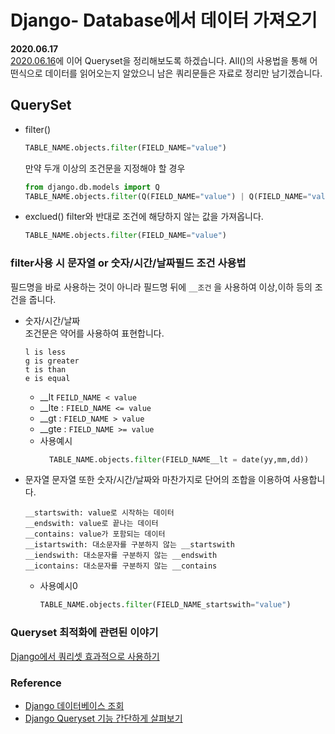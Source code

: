 # Django- Database에서 데이터 가져오기
__2020.06.17__  
[2020.06.16](20.06.16.md)에 이어 Queryset을 정리해보도록 하겠습니다.
All()의 사용법을 통해 어떤식으로 데이터를 읽어오는지 알았으니 남은 쿼리문들은 자료로 정리만 남기겠습니다. 

## QuerySet
* filter()
    ```python
    TABLE_NAME.objects.filter(FIELD_NAME="value")
    ```
  만약 두개 이상의 조건문을 지정해야 할 경우
    ```python
    from django.db.models import Q
    TABLE_NAME.objects.filter(Q(FIELD_NAME="value") | Q(FIELD_NAME="value"))
    ```
* exclued()
    filter와 반대로 조건에 해당하지 않는 값을 가져옵니다.
    ```python
    TABLE_NAME.objects.filter(FIELD_NAME="value")
    ```
### filter사용 시 문자열 or 숫자/시간/날짜필드 조건 사용법
필드명을 바로 사용하는 것이 아니라 필드명 뒤에 ```__조건``` 을 사용하여 이상,이하 등의 조건을 줍니다. 
* 숫자/시간/날짜  
    조건문은 약어를 사용하여 표현합니다.
    ```
    l is less
    g is greater
    t is than
    e is equal
    ```
  * __lt ```FEILD_NAME < value```
  * __lte : ```FIELD_NAME <= value```
  * __gt : ```FIELD_NAME > value```
  * __gte : ```FIELD_NAME >= value```
  * 사용예시
    ```python
      TABLE_NAME.objects.filter(FIELD_NAME__lt = date(yy,mm,dd))
    ```
* 문자열
    문자열 또한 숫자/시간/날짜와 마찬가지로 단어의 조합을 이용하여 사용합니다.
    ```
    __startswith: value로 시작하는 데이터
    __endswith: value로 끝나는 데이터
    __contains: value가 포함되는 데이터
    __istartswith: 대소문자를 구분하지 않는 __startswith
    __iendswith: 대소문자를 구분하지 않는 __endswith
    __icontains: 대소문자를 구분하지 않는 __contains
    ```
  * 사용예시0
      ```python
    TABLE_NAME.objects.filter(FIELD_NAME_startswith="value")    
    ```

### Queryset 최적화에 관련된 이야기  
[Django에서 쿼리셋 효과적으로 사용하기](http://raccoonyy.github.io/using-django-querysets-effectively-translate/)

### Reference
* [Django 데이터베이스 조회](https://ssungkang.tistory.com/entry/Django-%EB%8D%B0%EC%9D%B4%ED%84%B0%EB%B2%A0%EC%9D%B4%EC%8A%A4-%EC%A1%B0%ED%9A%8C-queryset)
* [Django Queryset 기능 간단하게 살펴보기](https://lqez.github.io/blog/django-queryset-basic.html)